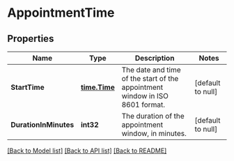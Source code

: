 # AppointmentTime

## Properties
Name | Type | Description | Notes
------------ | ------------- | ------------- | -------------
**StartTime** | [**time.Time**](time.Time.md) | The date and time of the start of the appointment window in ISO 8601 format. | [default to null]
**DurationInMinutes** | **int32** | The duration of the appointment window, in minutes. | [default to null]

[[Back to Model list]](../README.md#documentation-for-models) [[Back to API list]](../README.md#documentation-for-api-endpoints) [[Back to README]](../README.md)

